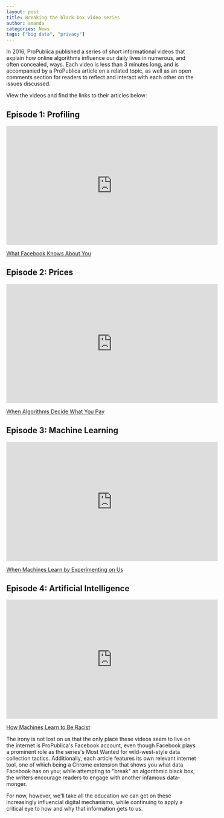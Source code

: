 ```yaml
---
layout: post
title: Breaking the black box video series
author: amanda
categories: News
tags: ["big data", "privacy"]
---
```


<span class="drop">I</span>n 2016, ProPublica published a series of short informational videos that explain how online algorithms influence our daily lives in numerous, and often concealed, ways. Each video is less than 3 minutes long, and is accompanied by a ProPublica article on a related topic, as well as an open comments section for readers to reflect and interact with each other on the issues discussed. 

View the videos and find the links to their articles below:

## Episode 1: Profiling

<iframe src="https://www.facebook.com/plugins/video.php?href=https%3A%2F%2Fwww.facebook.com%2Fpropublica%2Fvideos%2F10154653498319445%2F&show_text=0&width=560" width="560" height="315" style="border:none;overflow:hidden" scrolling="no" frameborder="0" allowfullscreen="true" allow="autoplay; clipboard-write; encrypted-media; picture-in-picture; web-share" allowFullScreen="true"></iframe>

[What Facebook Knows About You](https://www.propublica.org/article/breaking-the-black-box-what-facebook-knows-about-you)

## Episode 2: Prices

<iframe src="https://www.facebook.com/plugins/video.php?href=https%3A%2F%2Fwww.facebook.com%2Fpropublica%2Fvideos%2F10154673537169445%2F&show_text=0&width=560" width="560" height="315" style="border:none;overflow:hidden" scrolling="no" frameborder="0" allowfullscreen="true" allow="autoplay; clipboard-write; encrypted-media; picture-in-picture; web-share" allowFullScreen="true"></iframe>

[When Algorithms Decide What You Pay](https://www.propublica.org/article/breaking-the-black-box-when-algorithms-decide-what-you-pay)

## Episode 3: Machine Learning

<iframe src="https://www.facebook.com/plugins/video.php?href=https%3A%2F%2Fwww.facebook.com%2Fpropublica%2Fvideos%2F10154694412604445%2F&show_text=0&width=560" width="560" height="315" style="border:none;overflow:hidden" scrolling="no" frameborder="0" allowfullscreen="true" allow="autoplay; clipboard-write; encrypted-media; picture-in-picture; web-share" allowFullScreen="true"></iframe>

[When Machines Learn by Experimenting on Us](https://www.propublica.org/article/breaking-the-black-box-when-machines-learn-by-experimenting-on-us)

## Episode 4: Artificial Intelligence

<iframe src="https://www.facebook.com/plugins/video.php?href=https%3A%2F%2Fwww.facebook.com%2Fpropublica%2Fvideos%2F10154720058919445%2F&show_text=0&width=560" width="560" height="315" style="border:none;overflow:hidden" scrolling="no" frameborder="0" allowfullscreen="true" allow="autoplay; clipboard-write; encrypted-media; picture-in-picture; web-share" allowFullScreen="true"></iframe>

[How Machines Learn to Be Racist](https://www.propublica.org/article/breaking-the-black-box-how-machines-learn-to-be-racist?word=Trump)

The irony is not lost on us that the only place these videos seem to live on the internet is ProPublica's Facebook account, even though Facebook plays a prominent role as the series's Most Wanted for wild-west-style data collection tactics. Additionally, each article features its own relevant internet tool, one of which being a Chrome extension that shows you what data Facebook has on you; while attempting to "break" an algorithmic black box, the writers encourage readers to engage with another infamous data-monger. 

For now, however, we'll take all the education we can get on these increasingly influencial digital mechanisms, while continuing to apply a critical eye to how and why that information gets to us.
